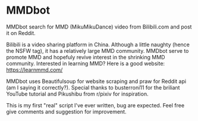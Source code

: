 # MMDbot

MMDbot search for MMD (MikuMikuDance) video from Bilibili.com and post it on Reddit. 

Bilibili is a video sharing platform in China. Although a little naughty (hence the NSFW tag), it has a relatively large MMD community. MMDbot serve to promote MMD and hopefuly revive interest in the shrinking MMD community. Interested in learning MMD? Here is a good website: https://learnmmd.com/

MMDbot uses Beautifulsoup for website scraping and praw for Reddit api (am I saying it correctly?). Special thanks to busterroni11
for the briliant YouTube tutorial and Pikushibu from r/pixiv for inspiration. 

This is my first "real" script I've ever written, bug are expected. Feel free give comments and suggestion for improvement.
